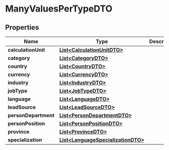 # ManyValuesPerTypeDTO

## Properties
Name | Type | Description | Notes
------------ | ------------- | ------------- | -------------
**calculationUnit** | [**List&lt;CalculationUnitDTO&gt;**](CalculationUnitDTO.md) |  |  [optional]
**category** | [**List&lt;CategoryDTO&gt;**](CategoryDTO.md) |  |  [optional]
**country** | [**List&lt;CountryDTO&gt;**](CountryDTO.md) |  |  [optional]
**currency** | [**List&lt;CurrencyDTO&gt;**](CurrencyDTO.md) |  |  [optional]
**industry** | [**List&lt;IndustryDTO&gt;**](IndustryDTO.md) |  |  [optional]
**jobType** | [**List&lt;JobTypeDTO&gt;**](JobTypeDTO.md) |  |  [optional]
**language** | [**List&lt;LanguageDTO&gt;**](LanguageDTO.md) |  |  [optional]
**leadSource** | [**List&lt;LeadSourceDTO&gt;**](LeadSourceDTO.md) |  |  [optional]
**personDepartment** | [**List&lt;PersonDepartmentDTO&gt;**](PersonDepartmentDTO.md) |  |  [optional]
**personPosition** | [**List&lt;PersonPositionDTO&gt;**](PersonPositionDTO.md) |  |  [optional]
**province** | [**List&lt;ProvinceDTO&gt;**](ProvinceDTO.md) |  |  [optional]
**specialization** | [**List&lt;LanguageSpecializationDTO&gt;**](LanguageSpecializationDTO.md) |  |  [optional]
